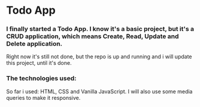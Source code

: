 # Todo App

### I finally started a Todo App. I know it's a basic project, but it's a CRUD application, which means Create, Read, Update and Delete application.

Right now it's still not done, but the repo is up and running and i will update this project, until it's done.

### The technologies used:

So far i used:
HTML, CSS and Vanilla JavaScript. I will also use some media queries to make it responsive.